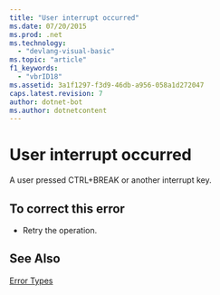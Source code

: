 ```yaml
---
title: "User interrupt occurred"
ms.date: 07/20/2015
ms.prod: .net
ms.technology: 
  - "devlang-visual-basic"
ms.topic: "article"
f1_keywords: 
  - "vbrID18"
ms.assetid: 3a1f1297-f3d9-46db-a956-058a1d272047
caps.latest.revision: 7
author: dotnet-bot
ms.author: dotnetcontent
---
```

# User interrupt occurred
A user pressed CTRL+BREAK or another interrupt key.  
  
## To correct this error  
  
-   Retry the operation.  
  
## See Also  
 [Error Types](../../visual-basic/programming-guide/language-features/error-types.md)
